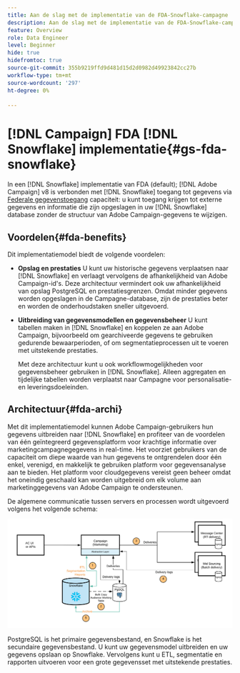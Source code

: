 ```yaml
---
title: Aan de slag met de implementatie van de FDA-Snowflake-campagne
description: Aan de slag met de implementatie van de FDA-Snowflake-campagne
feature: Overview
role: Data Engineer
level: Beginner
hide: true
hidefromtoc: true
source-git-commit: 355b9219ffd9d481d15d2d0982d49923842cc27b
workflow-type: tm+mt
source-wordcount: '297'
ht-degree: 0%

---
```


# [!DNL Campaign] FDA [!DNL Snowflake] implementatie{#gs-fda-snowflake}

In een [!DNL Snowflake] implementatie van FDA (default); [!DNL Adobe Campaign] v8 is verbonden met [!DNL Snowflake] toegang tot gegevens via [Federale gegevenstoegang](../connect/fda.md) capaciteit: u kunt toegang krijgen tot externe gegevens en informatie die zijn opgeslagen in uw [!DNL Snowflake] database zonder de structuur van Adobe Campaign-gegevens te wijzigen.

## Voordelen{#fda-benefits}

Dit implementatiemodel biedt de volgende voordelen:

* **Opslag en prestaties**
U kunt uw historische gegevens verplaatsen naar [!DNL Snowflake] en verlaagt vervolgens de afhankelijkheid van Adobe Campaign-id&#39;s. Deze architectuur vermindert ook uw afhankelijkheid van opslag PostgreSQL en prestatiesgrenzen. Omdat minder gegevens worden opgeslagen in de Campagne-database, zijn de prestaties beter en worden de onderhoudstaken sneller uitgevoerd.

* **Uitbreiding van gegevensmodellen en gegevensbeheer**
U kunt tabellen maken in [!DNL Snowflake] en koppelen ze aan Adobe Campaign, bijvoorbeeld om gearchiveerde gegevens te gebruiken gedurende bewaarperioden, of om segmentatieprocessen uit te voeren met uitstekende prestaties.

   Met deze architectuur kunt u ook workflowmogelijkheden voor gegevensbeheer gebruiken in [!DNL Snowflake]. Alleen aggregaten en tijdelijke tabellen worden verplaatst naar Campagne voor personalisatie- en leveringsdoeleinden.


## Architectuur{#fda-archi}

Met dit implementatiemodel kunnen Adobe Campaign-gebruikers hun gegevens uitbreiden naar [!DNL Snowflake] en profiteer van de voordelen van één geïntegreerd gegevensplatform voor krachtige informatie over marketingcampagnegegevens in real-time. Het voorziet gebruikers van de capaciteit om diepe waarde van hun gegevens te ontgrendelen door één enkel, verenigd, en makkelijk te gebruiken platform voor gegevensanalyse aan te bieden. Het platform voor cloudgegevens vereist geen beheer omdat het oneindig geschaald kan worden uitgebreid om elk volume aan marketinggegevens van Adobe Campaign te ondersteunen.

De algemene communicatie tussen servers en processen wordt uitgevoerd volgens het volgende schema:

![](assets/fda-architecture.png)

PostgreSQL is het primaire gegevensbestand, en Snowflake is het secundaire gegevensbestand. U kunt uw gegevensmodel uitbreiden en uw gegevens opslaan op Snowflake. Vervolgens kunt u ETL, segmentatie en rapporten uitvoeren voor een grote gegevensset met uitstekende prestaties.
